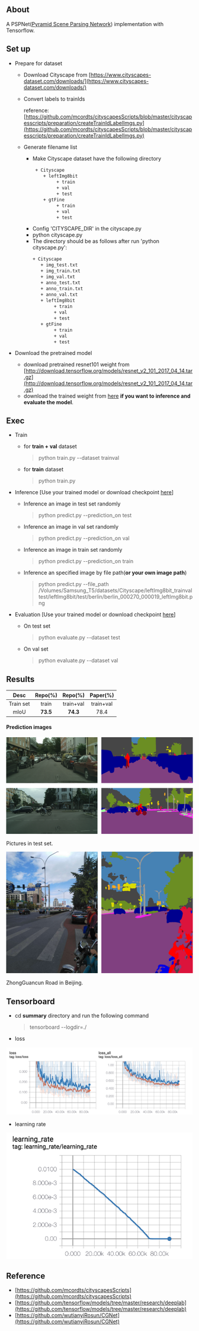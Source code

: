 ## About

A PSPNet([Pyramid Scene Parsing Network](http://openaccess.thecvf.com/content_cvpr_2017/papers/Zhao_Pyramid_Scene_Parsing_CVPR_2017_paper.pdf)) implementation with Tensorflow.

## Set up

+ Prepare for dataset

    + Download Cityscape from [https://www.cityscapes-dataset.com/downloads/](https://www.cityscapes-dataset.com/downloads/)
    
    + Convert labels to trainIds
    
        reference: [https://github.com/mcordts/cityscapesScripts/blob/master/cityscapesscripts/preparation/createTrainIdLabelImgs.py](https://github.com/mcordts/cityscapesScripts/blob/master/cityscapesscripts/preparation/createTrainIdLabelImgs.py)
        
    + Generate filename list

        + Make Cityscape dataset have the following directory
           ```
            + Cityscape	
               + leftImg8bit
                    + train
                    + val
                    + test
               + gtFine	
                    + train
                    + val
                    + test
            ``` 
        + Config 'CITYSCAPE_DIR' in the cityscape.py
        + python cityscape.py 
        + The directory should be as follows after run 'python cityscape.py':
            ```
            + Cityscape
               + img_test.txt	
               + img_train.txt	
               + img_val.txt
               + anno_test.txt
               + anno_train.txt	
               + anno_val.txt	
               + leftImg8bit
                    + train
                    + val
                    + test
               + gtFine	
                    + train
                    + val
                    + test
            ```
    
+ Download the pretrained model
    + download pretrained resnet101 weight from [http://download.tensorflow.org/models/resnet_v2_101_2017_04_14.tar.gz](http://download.tensorflow.org/models/resnet_v2_101_2017_04_14.tar.gz)
    + download the trained weight from [here](https://pan.baidu.com/s/16xW1Ja_PnGVOiy6F0OHhQw) **if you want to inference and evaluate the model**.
    

## Exec

+ Train

    + for **train + val** dataset
    
        > python train.py --dataset trainval
        
    + for **train** dataset
     
        > python train.py

+ Inference [Use your trained model or download checkpoint [here](https://pan.baidu.com/s/16xW1Ja_PnGVOiy6F0OHhQw)]

    + Inference an image in test set randomly
        
        > python predict.py --prediction_on test
        
    + Inference an image in val set randomly
    
        > python predict.py --prediction_on val
    
    + Inference an image in train set randomly
    
        > python predict.py --prediction_on train
    
    + Inference an specified image by file path(**or your own image path**)
    
        > python predict.py --file_path /Volumes/Samsung_T5/datasets/Cityscape/leftImg8bit_trainvaltest/leftImg8bit/test/berlin/berlin_000270_000019_leftImg8bit.png
        
    
+ Evaluation [Use your trained model or download checkpoint [here](https://pan.baidu.com/s/16xW1Ja_PnGVOiy6F0OHhQw)]

    + On test set
    
        > python evaluate.py --dataset test
        
    + On val set
    
        > python evaluate.py --dataset val
        


## Results

| Desc | Repo(%) | Repo(%) | Paper(%) |
| :---:| :---: | :----: | :----: |
|Train set| train | train+val | train+val |
|mIoU| **73.5** | **74.3** | 78.4 |

#### Prediction images

![](./test_results/predictions.png)

Pictures in test set.

![](./test_results/zgc.png)

ZhongGuancun Road in Beijing.

## Tensorboard

+ cd **summary** directory and run the following command

    > tensorboard --logdir=./

+ loss

![](./test_results/loss.png)
    
+ learning rate

![](./test_results/lr.png)


## Reference

+ [https://github.com/mcordts/cityscapesScripts](https://github.com/mcordts/cityscapesScripts)
+ [https://github.com/tensorflow/models/tree/master/research/deeplab](https://github.com/tensorflow/models/tree/master/research/deeplab)
+ [https://github.com/wutianyiRosun/CGNet](https://github.com/wutianyiRosun/CGNet)

